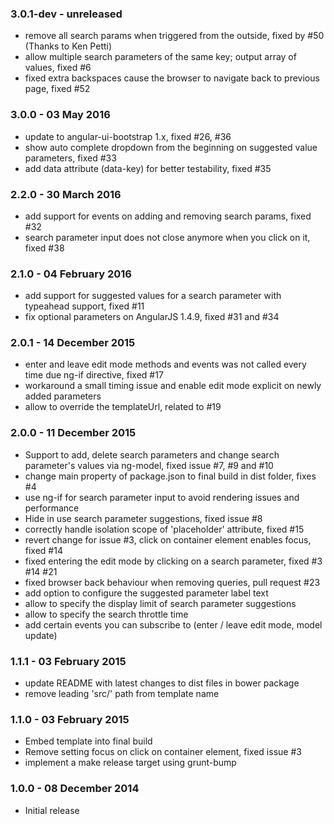 ### 3.0.1-dev - unreleased
* remove all search params when triggered from the outside, fixed by #50 (Thanks to Ken Petti)
* allow multiple search parameters of the same key; output array of values, fixed #6
* fixed extra backspaces cause the browser to navigate back to previous page, fixed #52

### 3.0.0 - 03 May 2016
* update to angular-ui-bootstrap 1.x, fixed #26, #36
* show auto complete dropdown from the beginning on suggested value parameters, fixed #33
* add data attribute (data-key) for better testability, fixed #35

### 2.2.0 - 30 March 2016
* add support for events on adding and removing search params, fixed #32
* search parameter input does not close anymore when you click on it, fixed #38

### 2.1.0 - 04 February 2016
* add support for suggested values for a search parameter with typeahead support, fixed #11
* fix optional parameters on AngularJS 1.4.9, fixed #31 and #34

### 2.0.1 - 14 December 2015
* enter and leave edit mode methods and events was not called every time due ng-if directive, fixed #17
* workaround a small timing issue and enable edit mode explicit on newly added parameters
* allow to override the templateUrl, related to #19

### 2.0.0 - 11 December 2015
* Support to add, delete search parameters and change search parameter's values via ng-model, fixed issue #7, #9 and #10
* change main property of package.json to final build in dist folder, fixes #4
* use ng-if for search parameter input to avoid rendering issues and performance
* Hide in use search parameter suggestions, fixed issue #8
* correctly handle isolation scope of 'placeholder' attribute, fixed #15
* revert change for issue #3, click on container element enables focus, fixed #14
* fixed entering the edit mode by clicking on a search parameter, fixed #3 #14 #21
* fixed browser back behaviour when removing queries, pull request #23
* add option to configure the suggested parameter label text
* allow to specify the display limit of search parameter suggestions
* allow to specify the search throttle time
* add certain events you can subscribe to (enter / leave edit mode, model update)

### 1.1.1 - 03 February 2015
* update README with latest changes to dist files in bower package
* remove leading 'src/' path from template name

### 1.1.0 - 03 February 2015
* Embed template into final build
* Remove setting focus on click on container element, fixed issue #3
* implement a make release target using grunt-bump

### 1.0.0 - 08 December 2014
* Initial release

